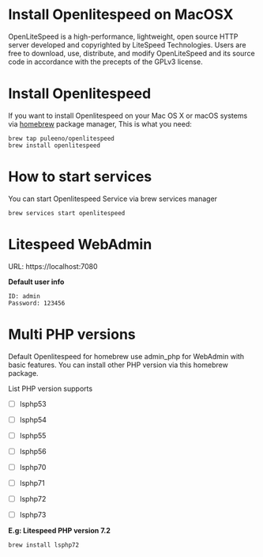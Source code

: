 Install Openlitespeed on MacOSX
=

OpenLiteSpeed is a high-performance, lightweight, open source HTTP server developed and copyrighted by LiteSpeed Technologies. Users are free to download, use, distribute, and modify OpenLiteSpeed and its source code in accordance with the precepts of the GPLv3 license.

# Install Openlitespeed

If you want to install Openlitespeed on your Mac OS X or macOS systems via [homebrew](https://brew.sh/) package manager, This is what you need:

```
brew tap puleeno/openlitespeed
brew install openlitespeed
```

# How to start services
You can start Openlitespeed Service via brew services manager
```
brew services start openlitespeed
```

# Litespeed WebAdmin
URL: https://localhost:7080

**Default user info**
```
ID: admin
Password: 123456
```


# Multi PHP versions
Default Openlitespeed for homebrew use admin_php for WebAdmin with basic features.
You can install other PHP version via this homebrew package.

List PHP version supports
- [ ] lsphp53
- [ ] lsphp54
- [ ] lsphp55
- [ ] lsphp56
- [ ] lsphp70
- [ ] lsphp71
- [ ] lsphp72
- [ ] lsphp73


**E.g: Litespeed PHP version 7.2**

```
brew install lsphp72
```
